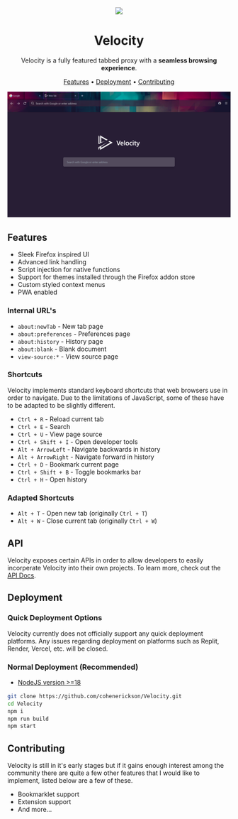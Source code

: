 <div align="center">

<img width="150px" src="https://raw.githubusercontent.com/cohenerickson/Velocity/main/public/icons/512.png">

# Velocity

Velocity is a fully featured tabbed proxy with a **seamless browsing experience**.

[Features](#features) •
[Deployment](#deployment) •
[Contributing](./contributing)

![Velocity](./.github/banner.png)

</div>

## Features

- Sleek Firefox inspired UI
- Advanced link handling
- Script injection for native functions
- Support for themes installed through the Firefox addon store
- Custom styled context menus
- PWA enabled

### Internal URL's

- `about:newTab` - New tab page
- `about:preferences` - Preferences page
- `about:history` - History page
- `about:blank` - Blank document
- `view-source:*` - View source page

### Shortcuts

Velocity implements standard keyboard shortcuts that web browsers use in order to navigate. Due to the limitations of JavaScript, some of these have to be adapted to be slightly different.

- `Ctrl + R` - Reload current tab
- `Ctrl + E` - Search
- `Ctrl + U` - View page source
- `Ctrl + Shift + I` - Open developer tools
- `Alt + ArrowLeft` - Navigate backwards in history
- `Alt + ArrowRight` - Navigate forward in history
- `Ctrl + D` - Bookmark current page
- `Ctrl + Shift + B` - Toggle bookmarks bar
- `Ctrl + H` - Open history

### Adapted Shortcuts

- `Alt + T` - Open new tab (originally `Ctrl + T`)
- `Alt + W` - Close current tab (originally `Ctrl + W`)

## API

Velocity exposes certain APIs in order to allow developers to easily incorperate Velocity into their own projects. To learn more, check out the [API Docs](/docs/API.md).

## Deployment

### Quick Deployment Options

Velocity currently does not officially support any quick deployment platforms. Any issues regarding deployment on platforms such as Replit, Render, Vercel, etc. will be closed.

### Normal Deployment (Recommended)

- [NodeJS version >=18](https://nodejs.org/)

```bash
git clone https://github.com/cohenerickson/Velocity.git
cd Velocity
npm i
npm run build
npm start
```

## Contributing

Velocity is still in it's early stages but if it gains enough interest among the community there are quite a few other features that I would like to implement, listed below are a few of these.

- Bookmarklet support
- Extension support
- And more...
